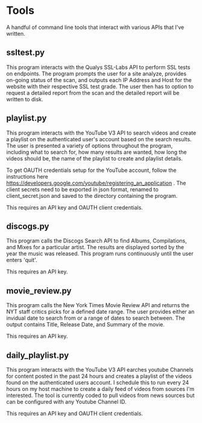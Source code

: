 # Tools

A handful of command line tools that interact with various APIs that I've written.

## ssltest.py

This program interacts with the Qualys SSL-Labs API to perform SSL tests on endpoints. The program prompts the user for a site analyze, provides on-going status of the scan, and outputs each IP Address and Host for the website with their respective SSL test grade. The user then has to option to request a detailed report from the scan and the detailed report will be written to disk.

## playlist.py 

This program interacts with the YouTube V3 API to search videos and create a playlist on the authenticated user's account based on the search results. The user is presented a variety of options throughout the program, including what to search for, how many results are wanted, how long the videos should be, the name of the playlist to create and playlist details.

To get OAUTH credentials setup for the YouTube account, follow the instructions here https://developers.google.com/youtube/registering_an_application . The client secrets need to be exported in json format, renamed to client_secret.json and saved to the directory containing the program.

This requires an API key and OAUTH client credentials.

## discogs.py

This program calls the Discogs Search API to find Albums, Compilations, and Mixes for a particular artist. The results are displayed sorted by the year the music was released. This program runs continuously until the user enters 'quit'.

This requires an API key.

## movie_review.py

This program calls the New York Times Movie Review API and returns the NYT staff critics picks for a defined date range. The user provides either an invidual date to search from or a range of dates to search between. The output contains Title, Release Date, and Summary of the movie.

This requires an API key.

## daily_playlist.py

This program interacts with the YouTube V3 API earches youtube Channels for content posted in the past 24 hours and creates a playlist of the videos found on the authenticated users account. I schedule this to run every 24 hours on my host machine to create a daily feed of videos from sources I'm interested. The tool is currently coded to pull videos from news sources but can be configured with any Youtube Channel ID.

This requires an API key and OAUTH client credentials.
